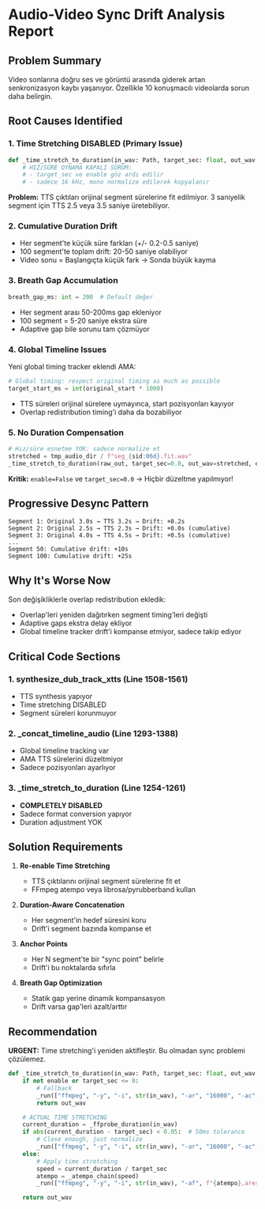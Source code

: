 # Audio-Video Sync Drift Analysis Report

## Problem Summary
Video sonlarına doğru ses ve görüntü arasında giderek artan senkronizasyon kaybı yaşanıyor. Özellikle 10 konuşmacılı videolarda sorun daha belirgin.

## Root Causes Identified

### 1. **Time Stretching DISABLED (Primary Issue)**
```python
def _time_stretch_to_duration(in_wav: Path, target_sec: float, out_wav: Path, enable: bool = True) -> Path:
    # HIZ/SÜRE OYNAMA KAPALI SÜRÜM:
    # - target_sec ve enable göz ardı edilir
    # - sadece 16 kHz, mono normalize edilerek kopyalanır
```
**Problem:** TTS çıktıları orijinal segment sürelerine fit edilmiyor. 3 saniyelik segment için TTS 2.5 veya 3.5 saniye üretebiliyor.

### 2. **Cumulative Duration Drift**
- Her segment'te küçük süre farkları (+/- 0.2-0.5 saniye)
- 100 segment'te toplam drift: 20-50 saniye olabiliyor
- Video sonu = Başlangıçta küçük fark → Sonda büyük kayma

### 3. **Breath Gap Accumulation**
```python
breath_gap_ms: int = 200  # Default değer
```
- Her segment arası 50-200ms gap ekleniyor
- 100 segment = 5-20 saniye ekstra süre
- Adaptive gap bile sorunu tam çözmüyor

### 4. **Global Timeline Issues**
Yeni global timing tracker eklendi AMA:
```python
# Global timing: respect original timing as much as possible
target_start_ms = int(original_start * 1000)
```
- TTS süreleri orijinal sürelere uymayınca, start pozisyonları kayıyor
- Overlap redistribution timing'i daha da bozabiliyor

### 5. **No Duration Compensation**
```python
# Hız/süre esnetme YOK: sadece normalize et
stretched = tmp_audio_dir / f"seg_{sid:06d}.fit.wav"
_time_stretch_to_duration(raw_out, target_sec=0.0, out_wav=stretched, enable=False)
```
**Kritik:** `enable=False` ve `target_sec=0.0` → Hiçbir düzeltme yapılmıyor!

## Progressive Desync Pattern

```
Segment 1: Original 3.0s → TTS 3.2s → Drift: +0.2s
Segment 2: Original 2.5s → TTS 2.3s → Drift: +0.0s (cumulative)
Segment 3: Original 4.0s → TTS 4.5s → Drift: +0.5s (cumulative)
...
Segment 50: Cumulative drift: +10s
Segment 100: Cumulative drift: +25s
```

## Why It's Worse Now

Son değişikliklerle overlap redistribution ekledik:
- Overlap'leri yeniden dağıtırken segment timing'leri değişti
- Adaptive gaps ekstra delay ekliyor
- Global timeline tracker drift'i kompanse etmiyor, sadece takip ediyor

## Critical Code Sections

### 1. synthesize_dub_track_xtts (Line 1508-1561)
- TTS synthesis yapıyor
- Time stretching DISABLED
- Segment süreleri korunmuyor

### 2. _concat_timeline_audio (Line 1293-1388)
- Global timeline tracking var
- AMA TTS sürelerini düzeltmiyor
- Sadece pozisyonları ayarlıyor

### 3. _time_stretch_to_duration (Line 1254-1261)
- **COMPLETELY DISABLED**
- Sadece format conversion yapıyor
- Duration adjustment YOK

## Solution Requirements

1. **Re-enable Time Stretching**
   - TTS çıktılarını orijinal segment sürelerine fit et
   - FFmpeg atempo veya librosa/pyrubberband kullan

2. **Duration-Aware Concatenation**
   - Her segment'in hedef süresini koru
   - Drift'i segment bazında kompanse et

3. **Anchor Points**
   - Her N segment'te bir "sync point" belirle
   - Drift'i bu noktalarda sıfırla

4. **Breath Gap Optimization**
   - Statik gap yerine dinamik kompansasyon
   - Drift varsa gap'leri azalt/arttır

## Recommendation

**URGENT:** Time stretching'i yeniden aktifleştir. Bu olmadan sync problemi çözülemez.

```python
def _time_stretch_to_duration(in_wav: Path, target_sec: float, out_wav: Path, enable: bool = True) -> Path:
    if not enable or target_sec <= 0:
        # Fallback
        _run(["ffmpeg", "-y", "-i", str(in_wav), "-ar", "16000", "-ac", "1", str(out_wav)])
        return out_wav

    # ACTUAL TIME STRETCHING
    current_duration = _ffprobe_duration(in_wav)
    if abs(current_duration - target_sec) < 0.05:  # 50ms tolerance
        # Close enough, just normalize
        _run(["ffmpeg", "-y", "-i", str(in_wav), "-ar", "16000", "-ac", "1", str(out_wav)])
    else:
        # Apply time stretching
        speed = current_duration / target_sec
        atempo = _atempo_chain(speed)
        _run(["ffmpeg", "-y", "-i", str(in_wav), "-af", f"{atempo},aresample=16000", "-ac", "1", str(out_wav)])

    return out_wav
```